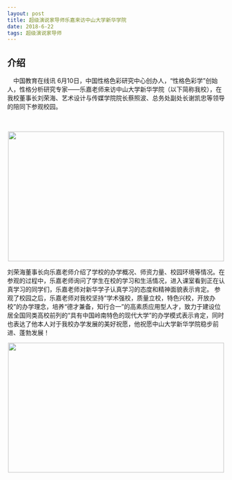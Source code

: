 ```yaml
---
layout: post
title: 超级演说家导师乐嘉来访中山大学新华学院
date: 2018-6-22
tags: 超级演说家导师 
---
```


## 介绍

　中国教育在线讯 6月10日，中国性格色彩研究中心创办人，“性格色彩学”创始人，性格分析研究专家——乐嘉老师来访中山大学新华学院（以下简称我校），在我校董事长刘荣海、艺术设计与传媒学院院长蔡照波、总务处副处长谢凯忠等领导的陪同下参观校园。

　                          
<div align="center">
	<img src="http://guangdong.eol.cn/guangdongnews/201806/W020180612392384961097.png" height="300" width="500">  
</div> 

  刘荣海董事长向乐嘉老师介绍了学校的办学概况、师资力量、校园环境等情况。在参观的过程中，乐嘉老师询问了学生在校的学习和生活情况，进入课室看到正在认真学习的同学们，乐嘉老师对新华学子认真学习的态度和精神面貌表示肯定。
  参观了校园之后，乐嘉老师对我校坚持“学术强校，质量立校，特色兴校，开放办校”的办学理念，培养“德才兼备，知行合一”的高素质应用型人才，致力于建设位居全国同类高校前列的“具有中国岭南特色的现代大学”的办学模式表示肯定，同时也表达了他本人对于我校办学发展的美好祝愿，他祝愿中山大学新华学院稳步前进、蓬勃发展！
<div align="center">
	<img src="http://guangdong.eol.cn/guangdongnews/201806/W020180612392418346226.png" height="300" width="500">  
</div> 

